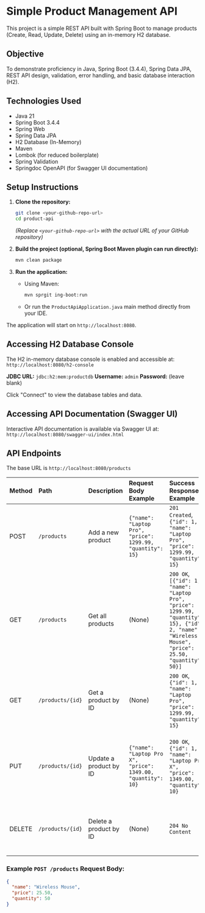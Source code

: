 # Simple Product Management API

This project is a simple REST API built with Spring Boot to manage products (Create, Read, Update, Delete) using an in-memory H2 database.

## Objective

To demonstrate proficiency in Java, Spring Boot (3.4.4), Spring Data JPA, REST API design, validation, error handling, and basic database interaction (H2).

## Technologies Used

* Java 21
* Spring Boot 3.4.4
* Spring Web
* Spring Data JPA
* H2 Database (In-Memory)
* Maven
* Lombok (for reduced boilerplate)
* Spring Validation
* Springdoc OpenAPI (for Swagger UI documentation)

## Setup Instructions

1.  **Clone the repository:**
    ```bash
    git clone <your-github-repo-url>
    cd product-api
    ```
    *(Replace `<your-github-repo-url>` with the actual URL of your GitHub repository)*

2.  **Build the project (optional, Spring Boot Maven plugin can run directly):**
    ```bash
    mvn clean package
    ```

3.  **Run the application:**
    * Using Maven:
        ```bash
        mvn sprgit ing-boot:run
        ```
    * Or run the `ProductApiApplication.java` main method directly from your IDE.

The application will start on `http://localhost:8080`.

## Accessing H2 Database Console

The H2 in-memory database console is enabled and accessible at:
`http://localhost:8080/h2-console`

**JDBC URL:** `jdbc:h2:mem:productdb`
**Username:** `admin`
**Password:** (leave blank)

Click "Connect" to view the database tables and data.

## Accessing API Documentation (Swagger UI)

Interactive API documentation is available via Swagger UI at:
`http://localhost:8080/swagger-ui/index.html`

## API Endpoints

The base URL is `http://localhost:8080/products`

| Method | Path           | Description              | Request Body Example                                     | Success Response Example                                                                   | Error Responses Example                                                                                                |
| :----- | :------------- | :----------------------- | :------------------------------------------------------- | :----------------------------------------------------------------------------------------- | :--------------------------------------------------------------------------------------------------------------------- |
| POST   | `/products`    | Add a new product        | `{"name": "Laptop Pro", "price": 1299.99, "quantity": 15}` | `201 Created`, `{"id": 1, "name": "Laptop Pro", "price": 1299.99, "quantity": 15}`       | `400 Bad Request`, `{"timestamp": "2025-04-04T07:00:00.000+00:00", "status": 400, "error": "Bad Request", "errors": {"name": "must not be blank"}}` |
| GET    | `/products`    | Get all products         | (None)                                                   | `200 OK`, `[{"id": 1, "name": "Laptop Pro", "price": 1299.99, "quantity": 15}, {"id": 2, "name": "Wireless Mouse", "price": 25.50, "quantity": 50}]` |                                                                                                                      |
| GET    | `/products/{id}` | Get a product by ID      | (None)                                                   | `200 OK`, `{"id": 1, "name": "Laptop Pro", "price": 1299.99, "quantity": 15}`             | `404 Not Found`, `{"timestamp": "2025-04-04T07:00:00.000+00:00", "status": 404, "error": "Not Found", "message": "Product with ID 99 not found", "path": "/products/99"}` |
| PUT    | `/products/{id}` | Update a product by ID   | `{"name": "Laptop Pro X", "price": 1349.00, "quantity": 10}` | `200 OK`, `{"id": 1, "name": "Laptop Pro X", "price": 1349.00, "quantity": 10}`         | `400 Bad Request`, `{"timestamp": "2025-04-04T07:00:00.000+00:00", "status": 400, "error": "Bad Request", "errors": {"price": "must be greater than 0"}}`, `404 Not Found`, `{"timestamp": "...", "status": 404, "error": "Not Found", ...}` |
| DELETE | `/products/{id}` | Delete a product by ID   | (None)                                                   | `204 No Content`                                                                         | `404 Not Found`, `{"timestamp": "2025-04-04T07:00:00.000+00:00", "status": 404, "error": "Not Found", "message": "Product with ID 99 not found", "path": "/products/99"}` |

### Example `POST /products` Request Body:

```json
{
  "name": "Wireless Mouse",
  "price": 25.50,
  "quantity": 50
}